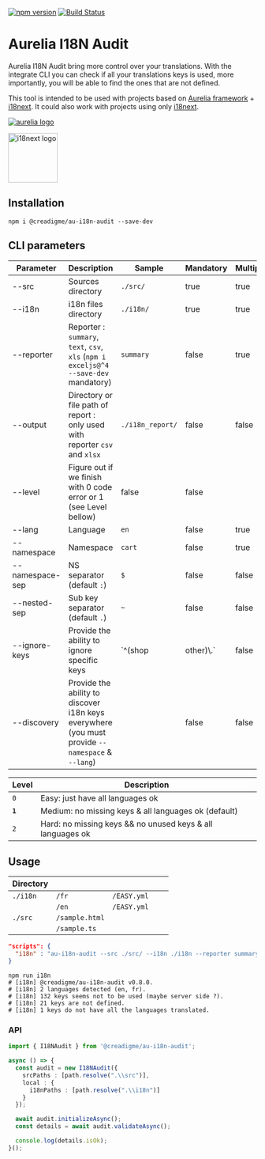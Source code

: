 [![npm version](https://img.shields.io/npm/v/@creadigme/au-i18n-audit.svg)](https://www.npmjs.com/package/@creadigme/au-i18n-audit)
[![Build Status](https://github.com/creadigme/au-i18n-audit/workflows/Node.js%20CI/badge.svg)](https://github.com/creadigme/au-i18n-audit/actions)
<br />

# Aurelia I18N Audit

Aurelia I18N Audit bring more control over your translations. With the integrate CLI you can check if all your translations keys is used, more importantly, you will be able to find the ones that are not defined.

This tool is intended to be used with projects based on [Aurelia framework](https://aurelia.io/) + [i18next](https://www.i18next.com/). It could also work with projects using only  [i18next](https://www.i18next.com/).

[![aurelia logo](https://aurelia.io/styles/images/logo.svg "Aurelia")](https://aurelia.io/)

<a href="https://www.i18next.com/" target="_blank"><img src="https://gblobscdn.gitbook.com/spaces%2F-L9iS6Wm2hynS5H9Gj7j%2Favatar.png?alt=media" alt="i18next logo" height="100"/></a>

## Installation

```shell
npm i @creadigme/au-i18n-audit --save-dev
```

## CLI parameters
  
| Parameter | Description | Sample | Mandatory | Multiple
|---|---|---|---|---|
| --src | Sources directory | `./src/` | true | true
| --i18n | i18n files directory | `./i18n/` | true | true
| --reporter | Reporter : `summary`, `text`, `csv`, `xls` (`npm i exceljs@^4 --save-dev` mandatory) | `summary` | false | true
| --output | Directory or file path of report : only used with reporter `csv` and  `xlsx` | `./i18n_report/` | false | false
| --level | Figure out if we finish with 0 code error or 1 (see Level bellow) | false | false
| --lang | Language | `en` | false | true
| --namespace | Namespace | `cart` | false | true
| --namespace-sep | NS separator (default `:`) | `$` | false | false
| --nested-sep | Sub key separator (default `.`) | `~` | false | false
| --ignore-keys | Provide the ability to ignore specific keys | `^(shop|other)\\.` | false | false
| --discovery | Provide the ability to discover i18n keys everywhere (you must provide `--namespace` & `--lang`) | | false | false


| Level | Description 
|---|---|
| `0` | Easy: just have all languages ok
| **`1`** | Medium: no missing keys & all languages ok (default)
| `2` | Hard: no missing keys && no unused keys & all languages ok

## Usage

| Directory |  |  |  |  |
|---|---|---|---|---|
| `./i18n` | `/fr` | `/EASY.yml`
|  | `/en` | `/EASY.yml`
| `./src` | `/sample.html` | 
|  | `/sample.ts` | 


```json
"scripts": {
  "i18n" : "au-i18n-audit --src ./src/ --i18n ./i18n --reporter summary"
}
```

```shell
npm run i18n
# [i18n] @creadigme/au-i18n-audit v0.8.0.
# [i18n] 2 languages detected (en, fr).
# [i18n] 132 keys seems not to be used (maybe server side ?).
# [i18n] 21 keys are not defined.
# [i18n] 1 keys do not have all the languages translated.
```

### API

```typescript
import { I18NAudit } from '@creadigme/au-i18n-audit';

async () => {
  const audit = new I18NAudit({
    srcPaths : [path.resolve(".\\src")],
    local : {
      i18nPaths : [path.resolve(".\\i18n")]
    }
  });

  await audit.initializeAsync();
  const details = await audit.validateAsync();

  console.log(details.isOk);
}();
```
